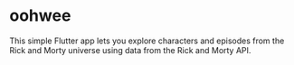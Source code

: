 # oohwee
This simple Flutter app lets you explore characters and episodes from the Rick and Morty universe using data from the Rick and Morty API.